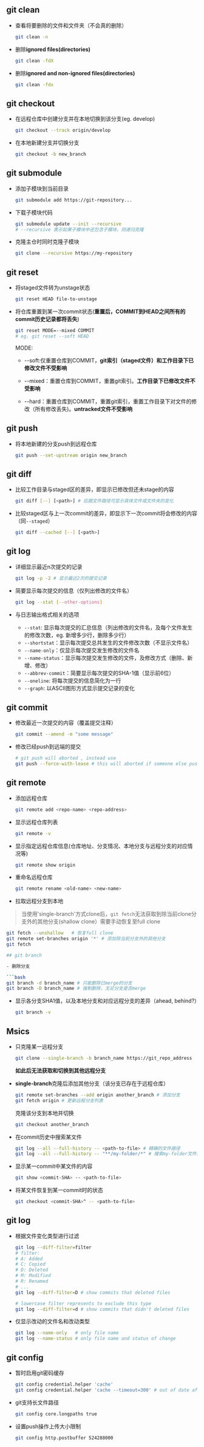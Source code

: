 ## git clean

- 查看将要删除的文件和文件夹（不会真的删除）

  ```bash
  git clean -n
  ```

- 删除**ignored files(directories)**

  ```bash
  git clean -fdX
  ```

- 删除**ignored and non-ignored files(directories)**

  ```bash
  git clean -fdx
  ```


## git checkout

- 在远程仓库中创建分支并在本地切换到该分支(eg. develop)

  ```bash
  git checkout --track origin/develop
  ```

- 在本地新建分支并切换分支

  ```bash
  git checkout -b new_branch
  ```

## git submodule

- 添加子模块到当前目录

  ```bash
  git submodule add https://git-repository...
  ```

- 下载子模块代码

  ```bash
  git submodule update --init --recursive
  # --recursive 表示如果子模块中还包含子模块，则递归克隆
  ```

- 克隆主仓时同时克隆子模块

  ```bash
  git clone --recursive https://my-repository
  ```

## git reset

- 将staged文件转为unstage状态

  ```bash
  git reset HEAD file-to-unstage
  ```

- 将仓库重置到某一次commit状态(**重置后，COMMIT到HEAD之间所有的commit历史记录都将丢失**)

  ```bash
  git reset MODE=--mixed COMMIT
  # eg. git reset --soft HEAD
  ```

  MODE:

  - --soft:仅重置仓库到COMMIT，**git索引（staged文件）和工作目录下已修改文件不受影响**
  - --mixed：重置仓库到COMMIT，重置git索引。**工作目录下已修改文件不受影响**

  - --hard：重置仓库到COMMIT，重置git索引，重置工作目录下对文件的修改（所有修改丢失)。**untracked文件不受影响**

## git push

- 将本地新建的分支push到远程仓库

  ```bash
  git push --set-upstream origin new_branch
  ```

## git diff

- 比较工作目录与staged区的差异，即显示已修改但还未stage的内容

  ```bash
  git diff [--] [<path>] # 后跟文件路径可显示具体文件或文件夹的变化
  ```

- 比较staged区与上一次commit的差异，即显示下一次commit将会修改的内容（同`--staged`）

  ```bash
  git diff --cached [--] [<path>]
  ```

## git log

- 详细显示最近n次提交的记录

  ```bash
  git log -p -2 # 显示最近2次的提交记录
  ```

- 简要显示每次提交的信息（仅列出修改的文件名）

  ```bash
  git log --stat [--other-options]
  ```

- 与日志输出格式相关的选项
  - `--stat`: 显示每次提交的汇总信息（列出修改的文件名，及每个文件发生的修改次数，eg. 新增多少行，删除多少行）
  - `--shortstat`：显示每次提交总共发生的文件修改次数（不显示文件名）
  - `--name-only`：仅显示每次提交发生修改的文件名
  - `--name-status`：显示每次提交发生修改的文件，及修改方式（删除、新增、修改）
  - `--abbrev-commit`：简要显示每次提交的SHA-1值（显示前6位）
  - `--oneline`: 将每次提交的信息简化为一行
  - `--graph`: 以ASCII图形方式显示提交记录的变化

## git commit

- 修改最近一次提交的内容（覆盖提交注释）

  ```bash
  git commit --amend -m "some message"
  ```

- 修改已经push到远端的提交

  ```bash
  # git push will aborted , instead use
  git push --force-with-lease # this will aborted if someone else pushed to remote
  ```

## git remote

- 添加远程仓库

  ```bash
  git remote add <repo-name> <repo-address>
  ```

- 显示远程仓库列表

  ```bash
  git remote -v
  ```

- 显示指定远程仓库信息(仓库地址、分支情况、本地分支与远程分支的对应情况等)

  ```bash
  git remote show origin
  ```

- 重命名远程仓库

  ```bash
  git remote rename <old-name> <new-name>
  ```

- 拉取远程分支到本地
> 当使用'single-branch'方式clone后，`git fetch`无法获取到除当前clone分支外的其他分支(shallow clone）需要手动恢复至full clone

  ```bash
  git fetch --unshallow   # 恢复full clone
  git remote set-branches origin '*' # 添加除当前分支外的其他分支
  git fetch

## git branch

- 删除分支

  ```bash
  git branch -d branch_name # 只能删除已merge的分支
  git branch -D branch_name # 强制删除，无论分支是否merge
  ```

- 显示各分支SHA1值，以及本地分支和对应远程分支的差异（ahead, behind?）

  ```bash
  git branch -v
  ```


## Msics

- 只克隆某一远程分支

  ```bash
  git clone --single-branch -b branch_name https://git_repo_address
  ```

  **如此后无法获取和切换到其他远程分支**

- **single-branch**克隆后添加其他分支（该分支已存在于远程仓库）

  ```bash
  git remote set-branches --add origin another_branch # 添加分支
  git fetch origin # 更新远程分支列表
  ```

  克隆该分支到本地并切换

  ```bash
  git checkout another_branch
  ```

- 在commit历史中搜索某文件
  ```bash
  git log --all --full-history -- <path-to-file> # 精确的文件路径
  git log --all --full-history -- "**/my-folder/*" # 搜索my-folder文件夹下的所有文件
  ```

- 显示某一commit中某文件的内容
  ```bash
  git show <commit-SHA> -- <path-to-file>
  ```

- 将某文件恢复到某一commit时的状态
  ```bash
  git checkout <commit-SHA>^ -- <path-to-file>
  ```

## git log

- 根据文件变化类型进行过滤
  ```bash
  git log --diff-filter=filter
  # filter:
  # A: Added
  # C: Copied
  # D: Deleted
  # M: Modified
  # R: Renamed
  # ...
  git log --diff-filter=D # show commits that deleted files

  # lowercase filter represents to exclude this type
  git log --diff-filter=d # show commits that didn't deleted files

- 仅显示改动的文件名和改动类型
  ```bash
  git log --name-only   # only file name
  git log --name-status # only file name and status of change
## git config

- 暂时启用git密码缓存

  ```bash
  git config credential.helper 'cache'
  git config credential.helper 'cache --timeout=300' # out of date after 300s
  ```

- git支持长文件路径

  ```bash
  git config core.longpaths true
  ```

- 设置push操作上传大小限制

  ```bash
  git config http.postbuffer 524288000
  ```




